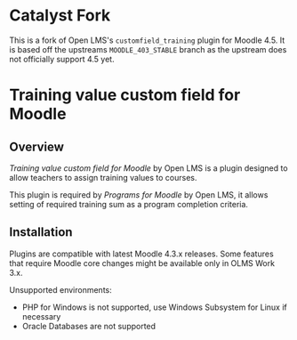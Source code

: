 
# Catalyst Fork
This is a fork of Open LMS's `customfield_training` plugin for Moodle 4.5. It is based off the upstreams `MOODLE_403_STABLE` branch as the upstream does not officially support 4.5 yet.

# Training value custom field for Moodle

## Overview

_Training value custom field for Moodle_ by Open LMS is a plugin
designed to allow teachers to assign training values to courses.

This plugin is required by _Programs for Moodle_ by Open LMS,
it allows setting of required training sum as a program completion
criteria.

## Installation

Plugins are compatible with latest Moodle 4.3.x releases. Some features
that require Moodle core changes might be available only in OLMS Work 3.x.

Unsupported environments:

* PHP for Windows is not supported, use Windows Subsystem for Linux if necessary
* Oracle Databases are not supported
